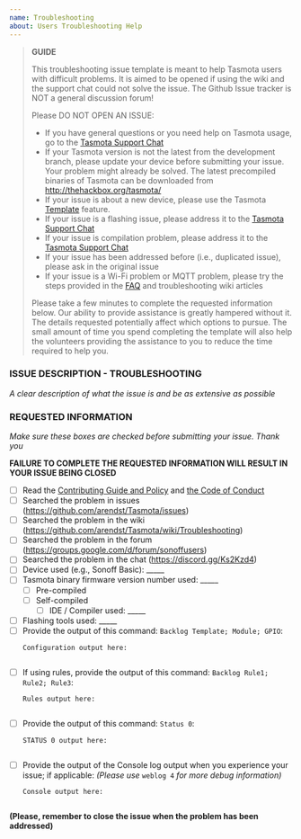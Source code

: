 ```yaml
---
name: Troubleshooting
about: Users Troubleshooting Help
---
```


> **GUIDE**
>
> This troubleshooting issue template is meant to help Tasmota users with difficult problems. It is aimed to be opened if using the wiki and the support chat could not solve the issue. The Github Issue tracker is NOT a general discussion forum!
>
> Please DO NOT OPEN AN ISSUE:
>  - If you have general questions or you need help on Tasmota usage, go to the [Tasmota Support Chat](https://discord.gg/Ks2Kzd4)
>  - If your Tasmota version is not the latest from the development branch, please update your device before submitting your issue. Your problem might already be solved. The latest precompiled binaries of Tasmota can be downloaded from http://thehackbox.org/tasmota/
>  - If your issue is about a new device, please use the Tasmota [Template](../wiki/Templates) feature.
>  - If your issue is a flashing issue, please address it to the [Tasmota Support Chat](https://discord.gg/Ks2Kzd4)
>  - If your issue is compilation problem, please address it to the [Tasmota Support Chat](https://discord.gg/Ks2Kzd4)
>  - If your issue has been addressed before (i.e., duplicated issue), please ask in the original issue
>  - If your issue is a Wi-Fi problem or MQTT problem, please try the steps provided in the [FAQ](https://github.com/arendst/Tasmota/wiki/FAQ) and troubleshooting wiki articles
>
> Please take a few minutes to complete the requested information below. Our ability to provide assistance is greatly hampered without it. The details requested potentially affect which options to pursue. The small amount of time you spend completing the template will also help the volunteers providing the assistance to you to reduce the time required to help you.

### ISSUE DESCRIPTION - TROUBLESHOOTING
_A clear description of what the issue is and be as extensive as possible_


### REQUESTED INFORMATION
_Make sure these boxes are checked before submitting your issue. Thank you_

**FAILURE TO COMPLETE THE REQUESTED INFORMATION WILL RESULT IN YOUR ISSUE BEING CLOSED**

- [ ] Read the [Contributing Guide and Policy](https://github.com/arendst/Tasmota/blob/development/CONTRIBUTING.md) and [the Code of Conduct](https://github.com/arendst/Tasmota/blob/development/CODE_OF_CONDUCT.md)
- [ ] Searched the problem in issues (https://github.com/arendst/Tasmota/issues)
- [ ] Searched the problem in the wiki (https://github.com/arendst/Tasmota/wiki/Troubleshooting)
- [ ] Searched the problem in the forum (https://groups.google.com/d/forum/sonoffusers)
- [ ] Searched the problem in the chat (https://discord.gg/Ks2Kzd4)
- [ ] Device used (e.g., Sonoff Basic): _____
- [ ] Tasmota binary firmware version number used: _____
  - [ ] Pre-compiled
  - [ ] Self-compiled
    - [ ] IDE / Compiler used: _____
- [ ] Flashing tools used: _____
- [ ] Provide the output of this command: ``Backlog Template; Module; GPIO``:
  ```
  Configuration output here:


  ```
- [ ] If using rules, provide the output of this command: ``Backlog Rule1; Rule2; Rule3``:
  ```
  Rules output here:


  ```
- [ ] Provide the output of this command: ``Status 0``:
  ```
  STATUS 0 output here:


  ```
- [ ] Provide the output of the Console log output when you experience your issue; if applicable:
  _(Please use_ ``weblog 4`` _for more debug information)_
  ```
  Console output here:


  ```

**(Please, remember to close the issue when the problem has been addressed)**
